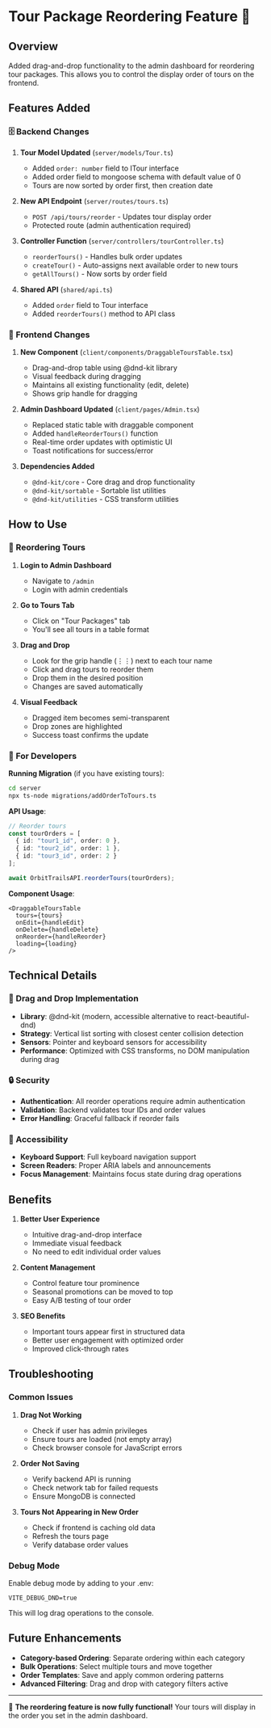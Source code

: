 # Tour Package Reordering Feature 🎯

## Overview
Added drag-and-drop functionality to the admin dashboard for reordering tour packages. This allows you to control the display order of tours on the frontend.

## Features Added

### 🗄️ Backend Changes

1. **Tour Model Updated** (`server/models/Tour.ts`)
   - Added `order: number` field to ITour interface
   - Added order field to mongoose schema with default value of 0
   - Tours are now sorted by order first, then creation date

2. **New API Endpoint** (`server/routes/tours.ts`)
   - `POST /api/tours/reorder` - Updates tour display order
   - Protected route (admin authentication required)

3. **Controller Function** (`server/controllers/tourController.ts`)
   - `reorderTours()` - Handles bulk order updates
   - `createTour()` - Auto-assigns next available order to new tours
   - `getAllTours()` - Now sorts by order field

4. **Shared API** (`shared/api.ts`)
   - Added `order` field to Tour interface
   - Added `reorderTours()` method to API class

### 🎨 Frontend Changes

1. **New Component** (`client/components/DraggableToursTable.tsx`)
   - Drag-and-drop table using @dnd-kit library
   - Visual feedback during dragging
   - Maintains all existing functionality (edit, delete)
   - Shows grip handle for dragging

2. **Admin Dashboard Updated** (`client/pages/Admin.tsx`)
   - Replaced static table with draggable component
   - Added `handleReorderTours()` function
   - Real-time order updates with optimistic UI
   - Toast notifications for success/error

3. **Dependencies Added**
   - `@dnd-kit/core` - Core drag and drop functionality
   - `@dnd-kit/sortable` - Sortable list utilities
   - `@dnd-kit/utilities` - CSS transform utilities

## How to Use

### 🎯 Reordering Tours

1. **Login to Admin Dashboard**
   - Navigate to `/admin`
   - Login with admin credentials

2. **Go to Tours Tab**
   - Click on "Tour Packages" tab
   - You'll see all tours in a table format

3. **Drag and Drop**
   - Look for the grip handle (⋮⋮) next to each tour name
   - Click and drag tours to reorder them
   - Drop them in the desired position
   - Changes are saved automatically

4. **Visual Feedback**
   - Dragged item becomes semi-transparent
   - Drop zones are highlighted
   - Success toast confirms the update

### 🔧 For Developers

**Running Migration** (if you have existing tours):
```bash
cd server
npx ts-node migrations/addOrderToTours.ts
```

**API Usage**:
```typescript
// Reorder tours
const tourOrders = [
  { id: "tour1_id", order: 0 },
  { id: "tour2_id", order: 1 },
  { id: "tour3_id", order: 2 }
];

await OrbitTrailsAPI.reorderTours(tourOrders);
```

**Component Usage**:
```tsx
<DraggableToursTable
  tours={tours}
  onEdit={handleEdit}
  onDelete={handleDelete}
  onReorder={handleReorder}
  loading={loading}
/>
```

## Technical Details

### 🎪 Drag and Drop Implementation

- **Library**: @dnd-kit (modern, accessible alternative to react-beautiful-dnd)
- **Strategy**: Vertical list sorting with closest center collision detection
- **Sensors**: Pointer and keyboard sensors for accessibility
- **Performance**: Optimized with CSS transforms, no DOM manipulation during drag

### 🔒 Security

- **Authentication**: All reorder operations require admin authentication
- **Validation**: Backend validates tour IDs and order values
- **Error Handling**: Graceful fallback if reorder fails

### 📱 Accessibility

- **Keyboard Support**: Full keyboard navigation support
- **Screen Readers**: Proper ARIA labels and announcements
- **Focus Management**: Maintains focus state during drag operations

## Benefits

1. **Better User Experience**
   - Intuitive drag-and-drop interface
   - Immediate visual feedback
   - No need to edit individual order values

2. **Content Management**
   - Control feature tour prominence
   - Seasonal promotions can be moved to top
   - Easy A/B testing of tour order

3. **SEO Benefits**
   - Important tours appear first in structured data
   - Better user engagement with optimized order
   - Improved click-through rates

## Troubleshooting

### Common Issues

1. **Drag Not Working**
   - Check if user has admin privileges
   - Ensure tours are loaded (not empty array)
   - Check browser console for JavaScript errors

2. **Order Not Saving**
   - Verify backend API is running
   - Check network tab for failed requests
   - Ensure MongoDB is connected

3. **Tours Not Appearing in New Order**
   - Check if frontend is caching old data
   - Refresh the tours page
   - Verify database order values

### Debug Mode

Enable debug mode by adding to your .env:
```
VITE_DEBUG_DND=true
```

This will log drag operations to the console.

## Future Enhancements

- **Category-based Ordering**: Separate ordering within each category
- **Bulk Operations**: Select multiple tours and move together
- **Order Templates**: Save and apply common ordering patterns
- **Advanced Filtering**: Drag and drop with category filters active

---

🎉 **The reordering feature is now fully functional!** Your tours will display in the order you set in the admin dashboard.
